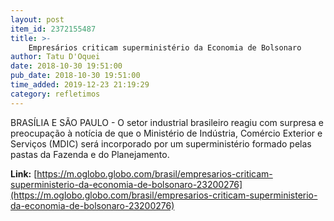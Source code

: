 ```yaml
---
layout: post
item_id: 2372155487
title: >-
    Empresários criticam superministério da Economia de Bolsonaro
author: Tatu D'Oquei
date: 2018-10-30 19:51:00
pub_date: 2018-10-30 19:51:00
time_added: 2019-12-23 21:19:29
category: refletimos
---
```


BRASÍLIA E SÃO PAULO - O setor industrial brasileiro reagiu com surpresa e preocupação à notícia de que o Ministério de Indústria, Comércio Exterior e Serviços (MDIC) será incorporado por um superministério formado pelas pastas da Fazenda e do Planejamento.

**Link:** [https://m.oglobo.globo.com/brasil/empresarios-criticam-superministerio-da-economia-de-bolsonaro-23200276](https://m.oglobo.globo.com/brasil/empresarios-criticam-superministerio-da-economia-de-bolsonaro-23200276)

